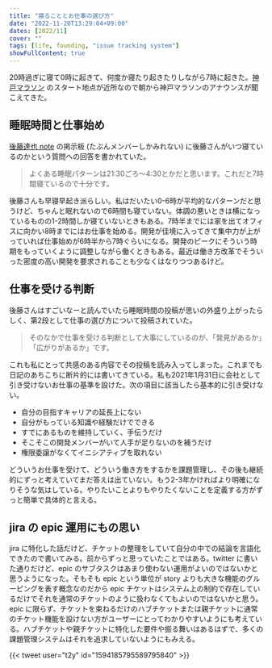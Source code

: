 ```yaml
---
title: "寝ることとお仕事の選び方"
date: "2022-11-20T13:29:04+09:00"
dates: [2022/11]
cover: ""
tags: [life, founding, "issue tracking system"]
showFullContent: true
---
```


20時過ぎに寝て0時に起きて、何度か寝たり起きたりしながら7時に起きた。[神戸マラソン](https://kobe-marathon.net/2022/) のスタート地点が近所なので朝から神戸マラソンのアナウンスが聞こえてきた。

## 睡眠時間と仕事始め

[後藤達也 note](https://note.com/goto_finance/membership) の掲示板 (たぶんメンバーしかみれない) に後藤さんがいつ寝ているのかという質問への回答を書かれていた。

> よくある睡眠パターンは21:30ごろ～4:30とかだと思います。これだと7時間寝ているので十分です。

後藤さんも早寝早起き派らしい。私はだいたい0-6時が平均的なパターンだと思うけど、ちゃんと眠れないので6時間も寝ていない。体調の悪いときは横になっているものの1-2時間しか寝ていないときもある。7時半までには家を出てオフィスに向かい8時までにはお仕事を始める。開発が佳境に入ってきて集中力が上がっていれば仕事始めが6時半から7時ぐらいになる。開発のピークにそういう時期をもっていくように調整しながら働くときもある。最近は働き方改革でそういった密度の高い開発を要求されることも少なくはなりつつあるけど。

## 仕事を受ける判断

後藤さんはすごいなーと読んでいたら睡眠時間の投稿が思いの外盛り上がったらしく、第2段として仕事の選び方について投稿されていた。

> そのなかで仕事を受ける判断として大事にしているのが、「発見があるか」「広がりがあるか」です。

これも私にとって共感のある内容でその投稿を読み入ってしまった。これまでも日記のあちこちに断片的には書いてきている。私も2021年1月31日に会社として引き受けないお仕事の基準を設けた。次の項目に該当したら基本的に引き受けない。

* 自分の目指すキャリアの延長上にない
* 自分がもっている知識や経験だけでできる
* すでにあるものを維持していく、手伝うだけ
* そこそこの開発メンバーがいて人手が足りないのを補うだけ
* 権限委譲がなくてイニシアティブを取れない

どういうお仕事を受けて、どういう働き方をするかを課題管理し、その後も継続的にずっと考えていてまだ答えは出ていない。もう2-3年かければより明確になりそうな気はしている。やりたいことよりもやりたくないことを定義する方がずっと簡単で具体的と言える。

## jira の epic 運用にもの思い

jira に特化した話だけど、チケットの整理をしていて自分の中での結論を言語化できたので書いてみる。前からずっと思っていたことではある。twitter に書いた通りだけど、epic のサブタスクはあまり使わない運用がよいのではないかと思うようになった。そもそも epic という単位が story よりも大きな機能のグルーピングを表す概念なのだから epic チケットはシステム上の制約で存在しているだけでそれを通常のチケットのように扱わなくてもよいのではないかと思う。epic に限らず、チケットを束ねるだけのハブチケットまたは親チケットに通常のチケット機能を設けない方がユーザーにとってわかりやすいようにも考えている。ハブチケットや親チケットに特化した要件や振る舞いはあるはずで、多くの課題管理システムはそれを追求していないようにもみえる。

{{< tweet user="t2y" id="1594185795589795840" >}}
